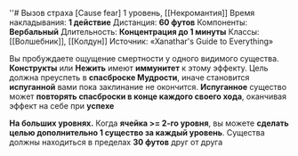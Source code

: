 ''# Вызов страха [Cause fear]
1 уровень, [[Некромантия]]
Время накладывания: **1 действие**
Дистанция: **60 футов**
Компоненты: **Вербальный**
Длительность: **Концентрация до 1 минуты**
Классы: [[Волшебник]], [[Колдун]]
Источник: «Xanathar's Guide to Everything»

Вы пробуждаете ощущение смертности у одного видимого существа. **Конструкты** или **Нежить** имеют **иммунитет** к этому эффекту. Цель должна преуспеть в **спасброске Мудрости**, иначе становится **испуганной** вами пока заклинание не окончится. **Испуганное** существо может **повторять спасброски в конце каждого своего хода**, оканчивая эффект на себе при **успехе**

**На больших уровнях.** Когда **ячейка >= 2-го уровня**, вы можете **сделать целью дополнительно 1 существо за каждый уровень**. Существа должны находиться в пределах **30 футов** друг от друга